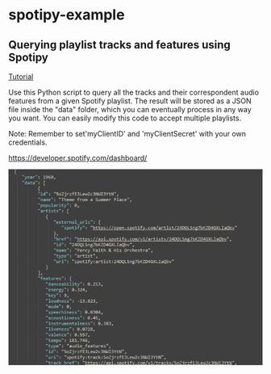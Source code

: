 # spotipy-example
## Querying playlist tracks and features using Spotipy

[Tutorial](https://postcode-x.web.app/posts/conectarse-api-spotify-python/)

Use this Python script to query all the tracks and their correspondent audio features from a given Spotify playlist. The result will be stored as a JSON file inside the "data" folder, which you can eventually process in any way you want. You can easily modify this code to accept multiple playlists.

Note: Remember to set'myClientID' and 'myClientSecret' with your own credentials.

https://developer.spotify.com/dashboard/

![alt text](https://github.com/postcode-x/spotipy-example/blob/main/output.png)

